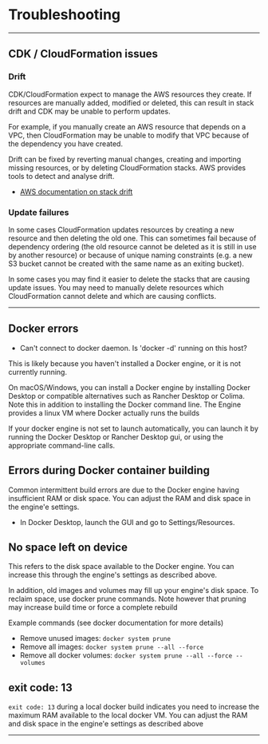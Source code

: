 # Troubleshooting

---

## CDK / CloudFormation issues

### Drift

CDK/CloudFormation expect to manage the AWS resources they create. If resources are manually 
added, modified or deleted, this can result in stack drift and CDK may be unable to perform updates.

For example, if you manually create an AWS resource that depends on a VPC, then
CloudFormation may be unable to modify that VPC because of the dependency you have created.

Drift can be fixed by reverting manual changes, creating and importing missing resources, or
by deleting CloudFormation stacks. AWS provides tools to detect and analyse drift. 
- [AWS documentation on stack drift](https://docs.aws.amazon.com/AWSCloudFormation/latest/UserGuide/using-cfn-stack-drift.html)  


### Update failures

In some cases CloudFormation updates resources by creating a new resource and then deleting
the old one. This can sometimes fail because of dependency ordering (the old resource cannot be 
deleted as it is still in use by another resource) or because of unique naming constraints (e.g. 
a new S3 bucket cannot be created with the same name as an exiting bucket).

In some cases you may find it easier to delete the stacks that are causing update issues. You 
may need to manually delete resources which CloudFormation cannot delete and which are causing
conflicts.



---

## Docker errors

- Can't connect to docker daemon. Is 'docker -d' running on this host?

This is likely because you haven't installed a Docker engine, or it is not currently running.

On macOS/Windows, you can install a Docker engine by installing Docker Desktop or compatible 
alternatives such as Rancher Desktop or Colima. Note this in addition to installing the Docker command line.
The Engine provides a linux VM where Docker actually runs the builds

If your docker engine is not set to launch automatically, you can launch it by running the Docker 
Desktop or Rancher Desktop gui, or using the appropriate command-line calls.  

## Errors during Docker container building

Common intermittent build errors are due to the Docker engine having insufficient RAM or disk space.
You can adjust the RAM and disk space in the engine'e settings.
 - In Docker Desktop, launch the GUI and go to Settings/Resources.

## No space left on device

This refers to the disk space available to the Docker engine. You can increase this through the
engine's settings as described above.

In addition, old images and volumes may fill up your engine's disk space. To reclaim space, use docker prune 
commands. Note however that pruning may increase build time or force a complete rebuild 

Example commands (see docker documentation for more details)
- Remove unused images: `docker system prune`
- Remove all images: `docker system prune --all --force`
- Remove all docker volumes: `docker system prune --all --force --volumes`

## exit code: 13

`exit code: 13` during a local docker build indicates you need to increase the maximum RAM 
available to the local docker VM. You can adjust the RAM and disk space in the engine'e settings 
as described above



---

